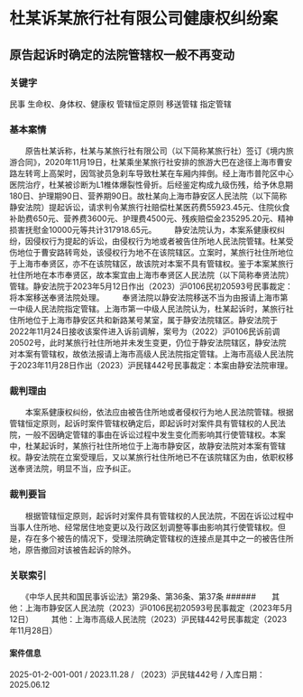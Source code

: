# 杜某诉某旅行社有限公司健康权纠纷案
## 原告起诉时确定的法院管辖权一般不再变动
### 关键字
民事 生命权、身体权、健康权 管辖恒定原则 移送管辖 指定管辖
### 基本案情
　　原告杜某诉称，杜某与某旅行社有限公司（以下简称某旅行社）签订《境内旅游合同》，2020年11月19日，杜某乘坐某旅行社安排的旅游大巴在途径上海市曹安路左转弯上高架时，因驾驶员急刹车导致杜某在车厢内摔倒。经上海市普陀区中心医院治疗，杜某被诊断为L1椎体爆裂性骨折。后经鉴定构成九级伤残，给予休息期180日、护理期90日、营养期90日。故杜某向上海市静安区人民法院（以下简称静安法院）提起诉讼，请求判令某旅行社赔偿杜某医药费55923.45元、住院伙食补助费650元、营养费3600元、护理费4500元、残疾赔偿金235295.20元、精神损害抚慰金10000元等共计317918.65元。 
　　静安法院认为，本案系健康权纠纷，因侵权行为提起的诉讼，由侵权行为地或者被告住所地人民法院管辖。杜某受伤地位于曹安路转弯处，该侵权行为地不在该院辖区。立案时，某旅行社住所地位于上海市奉贤区，亦不在该院辖区，故该院对本案不具有管辖权。鉴于本案某旅行社住所地在本市奉贤区，故本案宜由上海市奉贤区人民法院（以下简称奉贤法院）管辖。静安法院于2023年5月12日作出（2023）沪0106民初20593号民事裁定：将本案移送奉贤法院处理。
　　奉贤法院以静安法院移送不当为由报请上海市第一中级人民法院指定管辖。上海市第一中级人民法院认为，杜某起诉时，某旅行社住所地位于上海市静安区共和新路某号某室，属于静安法院辖区。静安法院于2022年11月24日接收该案件进入诉前调解，案号为（2022）沪0106民诉前调20502号，此时某旅行社住所地并未发生变更，仍位于静安法院辖区，静安法院对本案有管辖权，故依法报请上海市高级人民法院指定管辖。上海市高级人民法院于2023年11月28日作出（2023）沪民辖442号民事裁定：本案由静安法院审理。
### 裁判理由
　　本案系健康权纠纷，依法应由被告住所地或者侵权行为地人民法院管辖。根据管辖恒定原则，起诉时案件管辖权确定后，即起诉时对案件具有管辖权的人民法院，一般不因确定管辖的事由在诉讼过程中发生变化而影响其行使管辖权。本案中，杜某起诉时，某旅行社住所地位于上海市静安区，故静安法院对本案有管辖权。静安法院在立案受理后，又以某旅行社住所地已不在该院辖区为由，依职权移送奉贤法院，明显不当，应予纠正。 
### 裁判要旨
　　根据管辖恒定原则，起诉时对案件具有管辖权的人民法院，不因在诉讼过程中当事人住所地、经常居住地变更以及行政区划调整等事由影响其行使管辖权。但是，存在多个被告的情况下，受理法院确定管辖权的连接点是其中之一的被告住所地，原告撤回对该被告起诉的除外。
　　
### 关联索引
　　《中华人民共和国民事诉讼法》第29条、第36条、第37条
######　　其他：上海市静安区人民法院（2023）沪0106民初20593号民事裁定（2023年5月12日）
　　其他：上海市高级人民法院（2023）沪民辖442号民事裁定（2023年11月28日）
　　
#### 案件信息
2025-01-2-001-001 / 2023.11.28 / （2023）沪民辖442号 / 入库日期：2025.06.12
